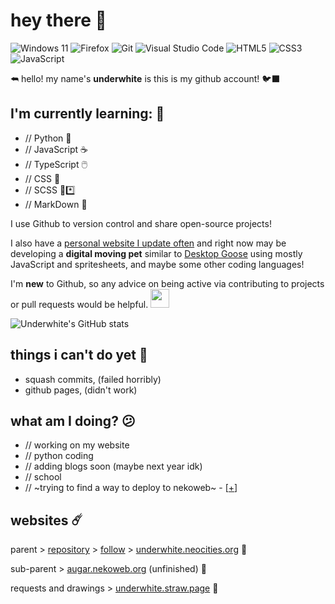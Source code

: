 # hey there 👋
![Windows 11](https://img.shields.io/badge/Windows%2011-%230079d5.svg?style=flat&logo=Windows%2011&logoColor=white) ![Firefox](https://img.shields.io/badge/Firefox-FF7139?style=flat&logo=Firefox-Browser&logoColor=white) ![Git](https://img.shields.io/badge/git-%23F05033.svg?style=flat&logo=git&logoColor=white) ![Visual Studio Code](https://img.shields.io/badge/Visual%20Studio%20Code-0078d7.svg?style=flate&logo=visual-studio-code&logoColor=white)
![HTML5](https://img.shields.io/badge/html5-%23E34F26.svg?style=flat&logo=html5&logoColor=white) ![CSS3](https://img.shields.io/badge/css3-%231572B6.svg?style=badge&logo=css3&logoColor=white) ![JavaScript](https://img.shields.io/badge/javascript-%23323330.svg?style=flat&logo=javascript&logoColor=%23F7DF1E)


⮪ hello! my name's **underwhite** is this is my github account! 🐦‍⬛
## I'm currently learning: 🌱
- // Python 🐍
- // JavaScript ☕
- // TypeScript 🖱️
- // CSS 🍫
- // SCSS 🍫*️⃣
- // MarkDown 🔽

I use Github to version control and share open-source projects!

I also have a [personal website I update often](https://github.com/udrr/underwhite.neocities.org) and right now may be developing a **digital moving pet** similar to [Desktop Goose](https://samperson.itch.io/desktop-goose) using mostly JavaScript and spritesheets, and maybe some other coding languages!

I'm **new** to Github, so any advice on being active via contributing to projects or pull requests would be helpful. <img height="30px" width="30px" src="https://github.com/images/mona-whisper.gif">

![Underwhite's GitHub stats](https://github-readme-stats.vercel.app/api?username=udrr&show_icons=true&theme=transparent&border_radius=0&text_color=fff&title_color=0969da)

## things i can't do yet 🫥
- squash commits, (failed horribly)
- github pages, (didn't work)

## what am I doing? 😕
- // working on my website
- // python coding
- // adding blogs soon (maybe next year idk)
- // school
- // ~trying to find a way to deploy to nekoweb~ - [[+](https://github.com/marketplace/actions/deploy-to-nekoweb)]
## websites ☄️
parent > [repository](https://github.com/udrr/underwhite.neocities.org/) > [follow](https://neocities.org/site/underwhite) > [underwhite.neocities.org](//underwhite.neocities.org) 💙

sub-parent > [augar.nekoweb.org](//augar.nekoweb.org) (unfinished) 🧡

requests and drawings > [underwhite.straw.page](//underwhite.straw.page) 🩶


